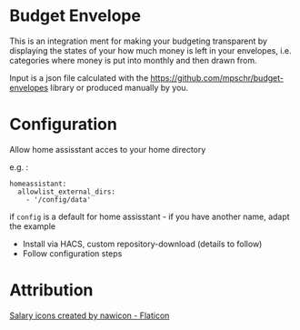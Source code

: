 # Budget Envelope

This is an integration ment for making your budgeting transparent by displaying the states of your how much money is left in your envelopes, i.e. categories where money is put into monthly and then drawn from.

Input is a json file calculated with the https://github.com/mpschr/budget-envelopes library or produced manually by you. 


# Configuration

Allow home assisstant acces to your home directory

e.g. :
```
homeassistant:
  allowlist_external_dirs:
    - '/config/data'
```

if `config` is a default for home assisstant - if you have another name, adapt the example

- Install via HACS, custom repository-download (details to follow) 
- Follow configuration steps


# Attribution

<a href="https://www.flaticon.com/free-icons/salary" title="salary icons">Salary icons created by nawicon - Flaticon</a>